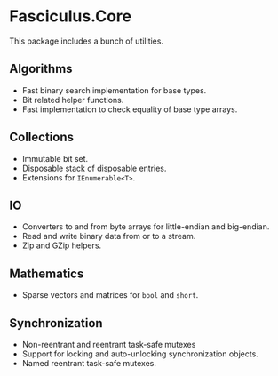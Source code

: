 ﻿# Fasciculus.Core

This package includes a bunch of utilities.

## Algorithms

- Fast binary search implementation for base types.
- Bit related helper functions.
- Fast implementation to check equality of base type arrays.

## Collections

- Immutable bit set.
- Disposable stack of disposable entries.
- Extensions for ``IEnumerable<T>``.

## IO

- Converters to and from byte arrays for little-endian and big-endian.
- Read and write binary data from or to a stream.
- Zip and GZip helpers.

## Mathematics

- Sparse vectors and matrices for `bool` and `short`.

## Synchronization

- Non-reentrant and reentrant task-safe mutexes
- Support for locking and auto-unlocking synchronization objects.
- Named reentrant task-safe mutexes.